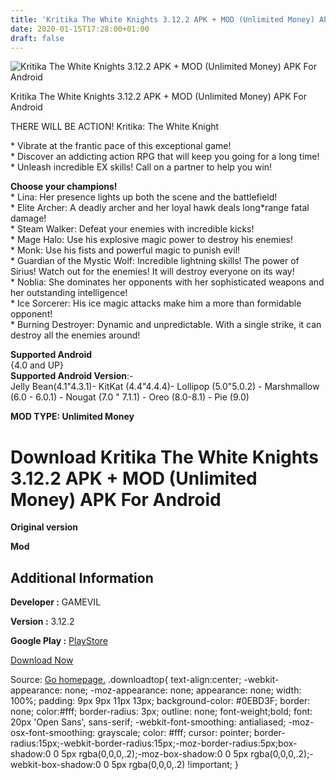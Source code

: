 ```yaml
---
title: 'Kritika The White Knights 3.12.2 APK + MOD (Unlimited Money) APK For Android'
date: 2020-01-15T17:28:00+01:00
draft: false
---
```


![Kritika The White Knights 3.12.2 APK + MOD (Unlimited Money) APK For Android](https://i0.wp.com/apkhome.net/wp-content/uploads/2020/01/Kritika-The-White-Knights-3.12.2-APK-MOD-Unlimited-Money.png "Kritika The White Knights 3.12.2 APK + MOD (Unlimited Money) APK For Android")

  

Kritika The White Knights 3.12.2 APK + MOD (Unlimited Money) APK For Android

THERE WILL BE ACTION! Kritika: The White Knight

\* Vibrate at the frantic pace of this exceptional game!  
\* Discover an addicting action RPG that will keep you going for a long time!  
\* Unleash incredible EX skills! Call on a partner to help you win!

**Choose your champions!**  
\* Lina: Her presence lights up both the scene and the battlefield!  
\* Elite Archer: A deadly archer and her loyal hawk deals long\*range fatal damage!  
\* Steam Walker: Defeat your enemies with incredible kicks!  
\* Mage Halo: Use his explosive magic power to destroy his enemies!  
\* Monk: Use his fists and powerful magic to punish evil!  
\* Guardian of the Mystic Wolf: Incredible lightning skills! The power of Sirius! Watch out for the enemies! It will destroy everyone on its way!  
\* Noblia: She dominates her opponents with her sophisticated weapons and her outstanding intelligence!  
\* Ice Sorcerer: His ice magic attacks make him a more than formidable opponent!  
\* Burning Destroyer: Dynamic and unpredictable. With a single strike, it can destroy all the enemies around!

**Supported Android**  
{4.0 and UP}  
**Supported Android Version**:-  
Jelly Bean(4.1"4.3.1)- KitKat (4.4"4.4.4)- Lollipop (5.0"5.0.2) - Marshmallow (6.0 - 6.0.1) - Nougat (7.0 " 7.1.1) - Oreo (8.0-8.1) - Pie (9.0)

**MOD TYPE: Unlimited Money**

Download Kritika The White Knights 3.12.2 APK + MOD (Unlimited Money) APK For Android
=====================================================================================

**Original version**

**Mod**

Additional Information
----------------------

**Developer :** GAMEVIL

**Version :** 3.12.2

**Google Play :** [PlayStore](https://play.google.com/store/apps/details?id=com.gamevil.kritikamobile.android.google.global.normal)

  

[Download Now](https://store4app.co/post/kritika-the-white-knights-3-12-2-apk-mod-unlimited-money-apk-for-android_1579105647)

  
Source: [Go homepage.](https://store4app.co/post/kritika-the-white-knights-3-12-2-apk-mod-unlimited-money-apk-for-android_1579105647) .downloadtop{ text-align:center; -webkit-appearance: none; -moz-appearance: none; appearance: none; width: 100%; padding: 9px 9px 11px 13px; background-color: #0EBD3F; border: none; color:#fff; border-radius: 3px; outline: none; font-weight;bold; font: 20px 'Open Sans', sans-serif; -webkit-font-smoothing: antialiased; -moz-osx-font-smoothing: grayscale; color: #fff; cursor: pointer; border-radius:15px;-webkit-border-radius:15px;-moz-border-radius:5px;box-shadow:0 0 5px rgba(0,0,0,.2);-moz-box-shadow:0 0 5px rgba(0,0,0,.2);-webkit-box-shadow:0 0 5px rgba(0,0,0,.2) !important; }